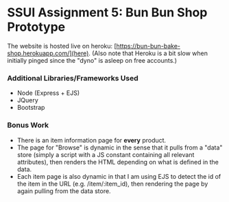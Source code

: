 # SSUI Assignment 5: Bun Bun Shop Prototype

The website is hosted live on heroku: [https://bun-bun-bake-shop.herokuapp.com/](here).
(Also note that Heroku is a bit slow when initially pinged since the "dyno" is asleep on free accounts.)

### Additional Libraries/Frameworks Used

- Node (Express + EJS)
- JQuery
- Bootstrap

### Bonus Work

- There is an item information page for **every** product. 
- The page for "Browse" is dynamic in the sense that it pulls from a "data" store (simply a script with a JS constant containing all relevant attributes), then renders the HTML depending on what is defined in the data.
- Each item page is also dynamic in that I am using EJS to detect the id of the item in the URL (e.g. /item/:item_id), then rendering the page by again pulling from the data store. 